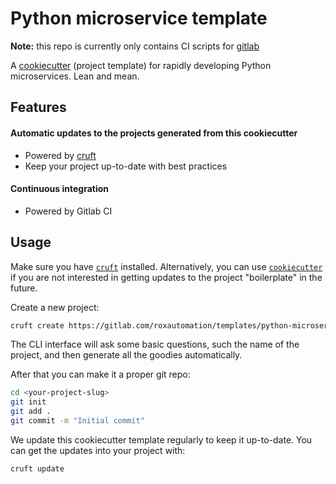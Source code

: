 # Python microservice template

**Note:** this repo is currently only contains CI scripts for [gitlab](gitlab.com)

A [cookiecutter](https://cookiecutter.readthedocs.io/en/latest/README.html) (project template) for rapidly developing Python microservices.
Lean and mean.

## Features

#### Automatic updates to the projects generated from this cookiecutter

* Powered by [cruft](https://cruft.github.io/cruft/)
* Keep your project up-to-date with best practices

#### Continuous integration

* Powered by Gitlab CI


## Usage

Make sure you have [`cruft`](https://github.com/cruft/cruft#installation) installed. Alternatively, you can use
 [`cookiecutter`](https://cookiecutter.readthedocs.io/en/latest/installation.html) if you are not interested in
  getting updates to the project "boilerplate" in the future.

Create a new project:

```sh
cruft create https://gitlab.com/roxautomation/templates/python-microservice
```

The CLI interface will ask some basic questions, such the name of the project, and then generate all the goodies
 automatically.

After that you can make it a proper git repo:

```sh
cd <your-project-slug>
git init
git add .
git commit -m "Initial commit"
```

We update this cookiecutter template regularly to keep it up-to-date. You
 can get the updates into your project with:

```sh
cruft update
```
